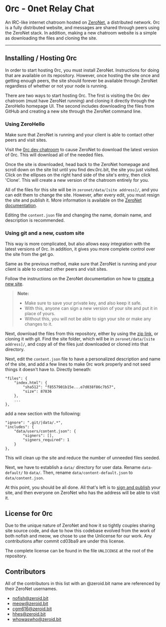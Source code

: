 0rc - 0net Relay Chat
===================


An IRC-like internet chatroom hosted on [ZeroNet](https://github.com/hellozeronet/zeronet), a distributed network. 0rc is a fully distributed website, and messages are shared through peers using the ZeroNet stack. In addition, making a new chatroom website is a simple as downloading the files and cloning the site.

----------


Installing / Hosting 0rc
-------------
In order to start hosting 0rc, you must install ZeroNet. Instructions for doing that are available on its repository. However, once hosting the site once and getting enough peers, the site should forever be available through ZeroNet regardless of whether or not your node is running.

There are two ways to start hosting 0rc. The first is visiting the 0rc dev chatroom (must have ZeroNet running) and cloning it directly through the ZeroHello homepage UI. The second includes downloading the files from GitHub and creating a new site through the ZeroNet command line.

### Using ZeroHello
Make sure that ZeroNet is running and your client is able to contact other peers and visit sites.

Visit the [0rc dev chatroom](http://127.0.0.1:43110/dev.0rc.bit) to cause ZeroNet to download the latest version of 0rc. This will download all of the needed files.

Once the site is downloaded, head back to the ZeroNet homepage and scroll down on the site list until you find dev.0rc.bit, the site you just visited. Click on the ellipses on the right hand side of the site's entry, then click 'Clone'. This will create a new version of the chatroom entirely for you.

All of the files for this site will be in `zeronet/data/[site address]/`, and you can edit them to change the site. However, after every edit, you must resign the site and publish it. More information is available on the [ZeroNet documentation](https://zeronet.readthedocs.org/en/latest/using_zeronet/create_new_site/#2-buildmodify-site).

Editing the `content.json` file and changing the name, domain name, and description is recommended.

### Using git and a new, custom site
This way is more complicated, but also allows easy integration with the latest versions of 0rc. In addition, it gives you more complete control over the site from the get go.

Same as the previous method, make sure that ZeroNet is running and your client is able to contact other peers and visit sites.

Follow the instructions on the ZeroNet documentation on how to [create a new site](https://zeronet.readthedocs.org/en/latest/using_zeronet/create_new_site/).

> **Note:**
>
> - Make sure to save your private key, and also keep it safe.
>  - With this, anyone can sign a new version of your site and put it in place of yours.
>  - Without this, you will not be able to sign your site or make any changes to it.

Next, download the files from this repository, either by using the [zip link](https://github.com/cgm616/0rc/archive/master.zip), or cloning it with git. Find the site folder, which will be in `zeronet/data/[site address]/`, and copy all of the files just downloaded or cloned into that directory.

Next, edit the `content.json` file to have a personalized description and name of the site, and add a few lines to make 0rc work properly and not seed things it doesn't have to. Directly beneath:
```
"files": {
    "index.html": {
        "sha512": "f8557901b15e...e7d038f86c7b57",
        "size": 87836
    },
    ...
},
```
add a new section with the following:
```
"ignore": ".git/|data/.*",
"includes": {
    "data/users/content.json": {
        "signers": [],
        "signers_required": 1
    }
},
```
This will clean up the site and reduce the number of unneeded files seeded.

Next, we have to establish a `data/` directory for user data. Rename `data-default/` to `data/`. Then, rename `data/content-default.json` to `data/content.json`.

At this point, you should be all done. All that's left is to [sign and publish](https://zeronet.readthedocs.org/en/latest/using_zeronet/create_new_site/#2-buildmodify-site) your site, and then everyone on ZeroNet who has the address will be able to visit it.


License for 0rc
-------------
Due to the unique nature of ZeroNet and how it so tightly couples sharing site source code, and due to how this codebase evolved from the work of both nofish and meow, we chose to use the Unlicense for our work. Any contributions after commit cd03ba9 are under this license.

The complete license can be found in the file `UNLICENSE` at the root of the repository.


Contributors
-------------
All of the contributors in this list with an @zeroid.bit name are referenced by their ZeroNet usernames.

- nofish@zeroid.bit
- meow@zeroid.bit
- cgm616@zeroid.bit
- hhes@zeroid.bit
- whowaswho@zeroid.bit
